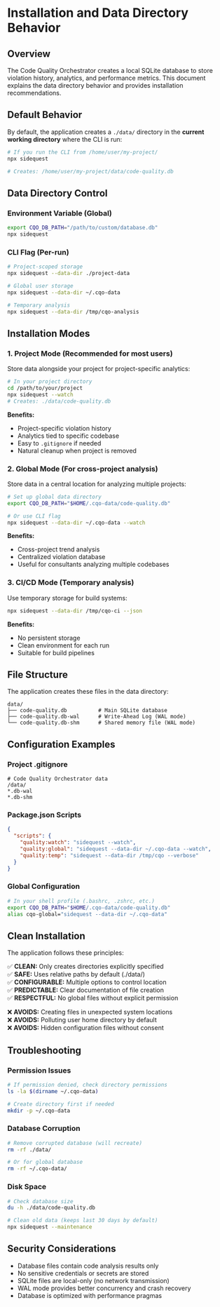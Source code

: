 # Installation and Data Directory Behavior

## Overview

The Code Quality Orchestrator creates a local SQLite database to store violation history, analytics, and performance metrics. This document explains the data directory behavior and provides installation recommendations.

## Default Behavior

By default, the application creates a `./data/` directory in the **current working directory** where the CLI is run:

```bash
# If you run the CLI from /home/user/my-project/
npx sidequest

# Creates: /home/user/my-project/data/code-quality.db
```

## Data Directory Control

### Environment Variable (Global)
```bash
export CQO_DB_PATH="/path/to/custom/database.db"
npx sidequest
```

### CLI Flag (Per-run)
```bash
# Project-scoped storage
npx sidequest --data-dir ./project-data

# Global user storage
npx sidequest --data-dir ~/.cqo-data

# Temporary analysis
npx sidequest --data-dir /tmp/cqo-analysis
```

## Installation Modes

### 1. Project Mode (Recommended for most users)
Store data alongside your project for project-specific analytics:

```bash
# In your project directory
cd /path/to/your/project
npx sidequest --watch
# Creates: ./data/code-quality.db
```

**Benefits:**
- Project-specific violation history
- Analytics tied to specific codebase
- Easy to `.gitignore` if needed
- Natural cleanup when project is removed

### 2. Global Mode (For cross-project analysis)
Store data in a central location for analyzing multiple projects:

```bash
# Set up global data directory
export CQO_DB_PATH="$HOME/.cqo-data/code-quality.db"

# Or use CLI flag
npx sidequest --data-dir ~/.cqo-data --watch
```

**Benefits:**
- Cross-project trend analysis
- Centralized violation database
- Useful for consultants analyzing multiple codebases

### 3. CI/CD Mode (Temporary analysis)
Use temporary storage for build systems:

```bash
npx sidequest --data-dir /tmp/cqo-ci --json
```

**Benefits:**
- No persistent storage
- Clean environment for each run
- Suitable for build pipelines

## File Structure

The application creates these files in the data directory:

```
data/
├── code-quality.db          # Main SQLite database
├── code-quality.db-wal      # Write-Ahead Log (WAL mode)
└── code-quality.db-shm      # Shared memory file (WAL mode)
```

## Configuration Examples

### Project .gitignore
```gitignore
# Code Quality Orchestrator data
/data/
*.db-wal
*.db-shm
```

### Package.json Scripts
```json
{
  "scripts": {
    "quality:watch": "sidequest --watch",
    "quality:global": "sidequest --data-dir ~/.cqo-data --watch",
    "quality:temp": "sidequest --data-dir /tmp/cqo --verbose"
  }
}
```

### Global Configuration
```bash
# In your shell profile (.bashrc, .zshrc, etc.)
export CQO_DB_PATH="$HOME/.cqo-data/code-quality.db"
alias cqo-global="sidequest --data-dir ~/.cqo-data"
```

## Clean Installation

The application follows these principles:

✅ **CLEAN:** Only creates directories explicitly specified  
✅ **SAFE:** Uses relative paths by default (./data/)  
✅ **CONFIGURABLE:** Multiple options to control location  
✅ **PREDICTABLE:** Clear documentation of file creation  
✅ **RESPECTFUL:** No global files without explicit permission  

❌ **AVOIDS:** Creating files in unexpected system locations  
❌ **AVOIDS:** Polluting user home directory by default  
❌ **AVOIDS:** Hidden configuration files without consent  

## Troubleshooting

### Permission Issues
```bash
# If permission denied, check directory permissions
ls -la $(dirname ~/.cqo-data)

# Create directory first if needed
mkdir -p ~/.cqo-data
```

### Database Corruption
```bash
# Remove corrupted database (will recreate)
rm -rf ./data/

# Or for global database
rm -rf ~/.cqo-data/
```

### Disk Space
```bash
# Check database size
du -h ./data/code-quality.db

# Clean old data (keeps last 30 days by default)
npx sidequest --maintenance
```

## Security Considerations

- Database files contain code analysis results only
- No sensitive credentials or secrets are stored
- SQLite files are local-only (no network transmission)
- WAL mode provides better concurrency and crash recovery
- Database is optimized with performance pragmas